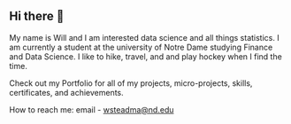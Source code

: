 ## Hi there 👋

My name is Will and I am interested data science and all things statistics. I am currently a student at the university of Notre Dame studying Finance and Data Science. I like to  hike, travel, and and play hockey when I find the time. 

Check out my Portfolio for all of my projects, micro-projects, skills, certificates, and achievements.


How to reach me: email - wsteadma@nd.edu

<!--
**wsteadman/wsteadman** is a ✨ _special_ ✨ repository because its `README.md` (this file) appears on your GitHub profile.

Here are some ideas to get you started:

- 🔭 I’m currently working on ...
- 🌱 I’m currently learning ...
- 👯 I’m looking to collaborate on ...
- 🤔 I’m looking for help with ...
- 💬 Ask me about ...
- 📫 How to reach me: ...
- 😄 Pronouns: ...
- ⚡ Fun fact: ...
-->
